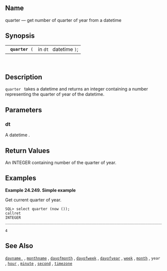 <div id="fn_quarter" class="refentry">

<div class="titlepage">

</div>

<div class="refnamediv">

## Name

quarter — get number of quarter of year from a datetime

</div>

<div class="refsynopsisdiv">

## Synopsis

<div id="fsyn_quarter_01" class="funcsynopsis">

|                      |                        |
|----------------------|------------------------|
| ` `**`quarter`**` (` | in `dt ` datetime `)`; |

<div class="funcprototype-spacer">

 

</div>

</div>

</div>

<div id="desc_quarter" class="refsect1">

## Description

`quarter ` takes a <span class="type">datetime </span> and returns an
<span class="type">integer </span> containing a number representing the
quarter of year of the datetime.

</div>

<div id="params_quarter" class="refsect1">

## Parameters

<div id="id99773" class="refsect2">

### dt

A <span class="type">datetime </span> .

</div>

</div>

<div id="ret_quarter" class="refsect1">

## Return Values

An <span class="type">INTEGER </span> containing number of the quarter
of year.

</div>

<div id="examples_quarter" class="refsect1">

## Examples

<div id="ex_quarter" class="example">

**Example 24.249. Simple example**

<div class="example-contents">

Get current quarter of year.

``` screen
SQL> select quarter (now ());
callret
INTEGER
_______________________________________________________________________________

4
```

</div>

</div>

  

</div>

<div id="seealso_10" class="refsect1">

## See Also

<a href="fn_dayname.html" class="link" title="dayname"><code
class="function">dayname </code></a> ,
<a href="fn_monthname.html" class="link" title="monthname"><code
class="function">monthname</code></a> ,
<a href="fn_dayofmonth.html" class="link" title="dayofmonth"><code
class="function">dayofmonth</code></a> ,
<a href="fn_dayofweek.html" class="link" title="dayofweek"><code
class="function">dayofweek</code></a> ,
<a href="fn_dayofyear.html" class="link" title="dayofyear"><code
class="function">dayofyear</code></a> ,
<a href="fn_week.html" class="link" title="week"><code
class="function">week</code></a> ,
<a href="fn_month.html" class="link" title="month"><code
class="function">month</code></a> , `year` ,
<a href="fn_hour.html" class="link" title="hour"><code
class="function">hour</code></a> ,
<a href="fn_minute.html" class="link" title="minute"><code
class="function">minute</code></a> ,
<a href="fn_second.html" class="link" title="second"><code
class="function">second</code></a> ,
<a href="fn_timezone.html" class="link" title="timezone"><code
class="function">timezone</code></a>

</div>

</div>
